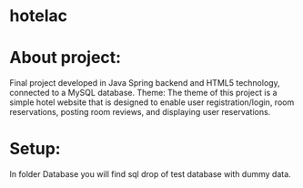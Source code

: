 # hotelac
# About project: 
Final project developed in Java Spring backend and HTML5 technology, connected to a MySQL database. Theme: The theme of this project is a simple hotel website that is designed to enable user registration/login, room reservations, posting room reviews, and displaying user reservations.
# Setup:
In folder Database you will find sql drop of test database with dummy data.
